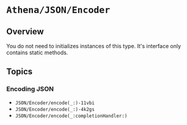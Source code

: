 # ``Athena/JSON/Encoder``

## Overview

You do not need to initializes instances of this type. It's interface only contains static methods.

## Topics

### Encoding JSON

- ``JSON/Encoder/encode(_:)-11vbi``
- ``JSON/Encoder/encode(_:)-4k2gs``
- ``JSON/Encoder/encode(_:completionHandler:)``
